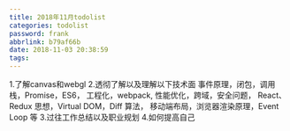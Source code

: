 ```yaml
---
title: 2018年11月todolist
categories: todolist
password: frank
abbrlink: b79af66b
date: 2018-11-03 20:38:59
tags:
---
```


1.了解canvas和webgl
2.透彻了解以及理解以下技术面
事件原理，闭包，调用栈，Promise，ES6， 工程化，webpack, 性能优化，跨域，安全问题， React、Redux 思想，Virtual DOM，Diff 算法， 移动端布局，浏览器渲染原理，Event Loop 等
3.过往工作总结以及职业规划
4.如何提高自己
 